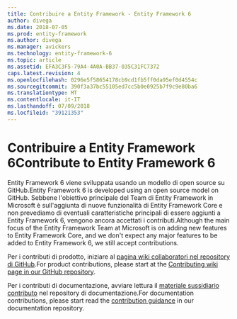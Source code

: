 ```yaml
---
title: Contribuire a Entity Framework - Entity Framework 6
author: divega
ms.date: 2018-07-05
ms.prod: entity-framework
ms.author: divega
ms.manager: avickers
ms.technology: entity-framework-6
ms.topic: article
ms.assetid: EFA3C3F5-79A4-4A0A-BB37-035C31FC7372
caps.latest.revision: 4
ms.openlocfilehash: 0296e5f58654178cb9cd1fb5ff0da95ef0d4554c
ms.sourcegitcommit: 390f3a37bc55105ed7cc5b0e0925b7f9c9e80ba6
ms.translationtype: MT
ms.contentlocale: it-IT
ms.lasthandoff: 07/09/2018
ms.locfileid: "39121353"
---
```

# <a name="contribute-to-entity-framework-6"></a><span data-ttu-id="89b43-102">Contribuire a Entity Framework 6</span><span class="sxs-lookup"><span data-stu-id="89b43-102">Contribute to Entity Framework 6</span></span>
<span data-ttu-id="89b43-103">Entity Framework 6 viene sviluppata usando un modello di open source su GitHub.</span><span class="sxs-lookup"><span data-stu-id="89b43-103">Entity Framework 6 is developed using an open source model on GitHub.</span></span> <span data-ttu-id="89b43-104">Sebbene l'obiettivo principale del Team di Entity Framework in Microsoft è sull'aggiunta di nuove funzionalità di Entity Framework Core e non prevediamo di eventuali caratteristiche principali di essere aggiunti a Entity Framework 6, vengono ancora accettati i contributi.</span><span class="sxs-lookup"><span data-stu-id="89b43-104">Although the main focus of the Entity Framework Team at Microsoft is on adding new features to Entity Framework Core, and we don't expect any major features to be added to Entity Framework 6, we still accept contributions.</span></span>

<span data-ttu-id="89b43-105">Per i contributi di prodotto, iniziare al [pagina wiki collaboratori nel repository di GitHub](https://github.com/aspnet/EntityFramework6/wiki/Contributing).</span><span class="sxs-lookup"><span data-stu-id="89b43-105">For product contributions, please start at the [Contributing wiki page in our GitHub repository](https://github.com/aspnet/EntityFramework6/wiki/Contributing).</span></span>

<span data-ttu-id="89b43-106">Per i contributi di documentazione, avviare lettura il [materiale sussidiario contributo](https://github.com/aspnet/EntityFramework.Docs/blob/master/CONTRIBUTING.md) nel repository di documentazione.</span><span class="sxs-lookup"><span data-stu-id="89b43-106">For documentation contributions, please start read the [contribution guidance](https://github.com/aspnet/EntityFramework.Docs/blob/master/CONTRIBUTING.md) in our documentation repository.</span></span>

